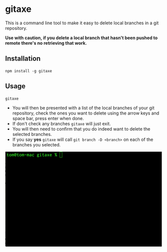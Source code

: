 # gitaxe

This is a command line tool to make it easy to delete local branches in a git repository.

**Use with caution, if you delete a local branch that hasn't been pushed to remote there's no retrieving that work.**

## Installation

`npm install -g gitaxe`

## Usage

`gitaxe`

* You will then be presented with a list of the local branches of your git repository, check the ones you want to delete using the arrow keys and space bar, press enter when done.
* If don't check any branches `gitaxe` will just exit.
* You will then need to confirm that you do indeed want to delete the selected branches.
* If you say **yes** `gitaxe` will call `git branch -D <branch>` on each of the branches you selected.

![gitaxe demo](./gitaxe.gif)
